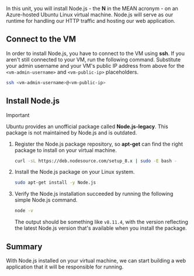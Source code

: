 In this unit, you will install Node.js - the **N** in the MEAN acronym - on an Azure-hosted Ubuntu Linux virtual machine. Node.js will serve as our runtime for handling our HTTP traffic and hosting our web application.

## Connect to the VM

In order to install Node.js, you have to connect to the VM using **ssh**. If you aren't still connected to your VM, run the following command. Substitute your admin username and your VM's public IP address from above for the `<vm-admin-username>` and `<vm-public-ip>` placeholders.

```bash
ssh <vm-admin-username>@<vm-public-ip>
```

## Install Node.js

> [!Important]
> Ubuntu provides an unofficial package called **Node.js-legacy**. This package is not maintained by Node.js and is outdated.

1. Register the Node.js package repository, so **apt-get** can find the right package to install on your virtual machine.

    ```bash
    curl -sL https://deb.nodesource.com/setup_8.x | sudo -E bash -
    ```

1. Install the Node.js package on your Linux system.

    ```bash
    sudo apt-get install -y Node.js
    ```

1. Verify the Node.js installation succeeded by running the following simple Node.js command.

    ```bash
    node -v
    ```

    The output should be something like `v8.11.4`, with the version reflecting the latest Node.js version that's available when you install the package.

## Summary

With Node.js installed on your virtual machine, we can start building a web application that it will be responsible for running.